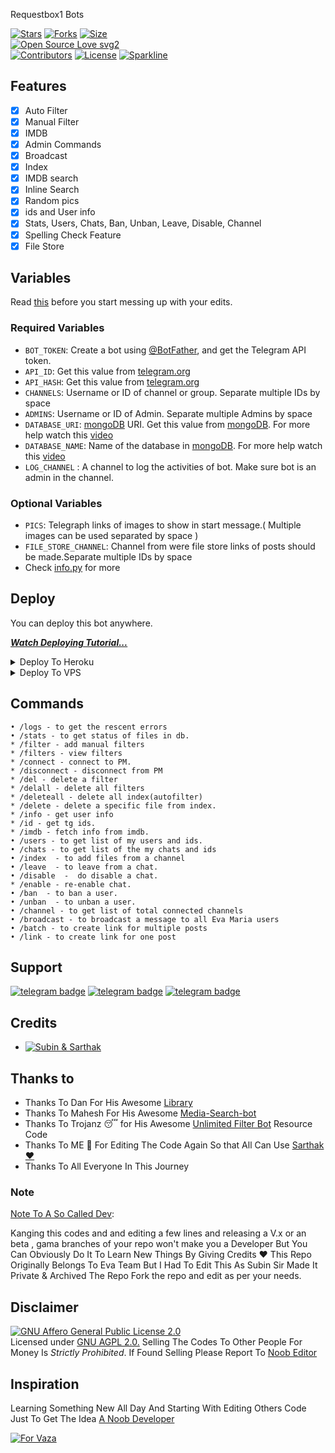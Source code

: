 <p align="centre"
  <b>Requestbox1 Bots</b>
</h1>


[![Stars](https://img.shields.io/github/stars/EvamariaTG/EvaMaria?style=flat-square&color=pink)](https://github.com/sarthakKale16/aadicode2)
[![Forks](https://img.shields.io/github/forks/EvamariaTG/EvaMaria?style=flat-square&color=red)](https://github.com/sarthakKale16/aadicode2/fork)
[![Size](https://img.shields.io/github/repo-size/EvamariaTG/EvaMaria?style=flat-square&color=yellow)](https://github.com/sarthakKale16/aadicode2/)   
[![Open Source Love svg2](https://badges.frapsoft.com/os/v2/open-source.svg?v=103)](https://github.com/sarthakkale16/aadicode2)   
[![Contributors](https://img.shields.io/github/contributors/sarthakkale16/aadicode2?style=flat-square&color=blue)](https://github.com/sarthakkale16/aadicode2/graphs/contributors)
[![License](https://img.shields.io/badge/License-AGPL-blue)](https://github.com/sarthakkale16/aadicode2/blob/main/LICENSE)
[![Sparkline](https://stars.medv.io/sarthakkale16/aadicode2.svg)](https://stars.medv.io/sarthakkale16/aadicode2)


## Features

- [x] Auto Filter
- [x] Manual Filter
- [x] IMDB
- [x] Admin Commands
- [x] Broadcast
- [x] Index
- [x] IMDB search
- [x] Inline Search
- [x] Random pics
- [x] ids and User info 
- [x] Stats, Users, Chats, Ban, Unban, Leave, Disable, Channel
- [x] Spelling Check Feature
- [x] File Store
## Variables

Read [this](https://telegram.dog/TeamEvamaria/12) before you start messing up with your edits.

### Required Variables
* `BOT_TOKEN`: Create a bot using [@BotFather](https://telegram.dog/BotFather), and get the Telegram API token.
* `API_ID`: Get this value from [telegram.org](https://my.telegram.org/apps)
* `API_HASH`: Get this value from [telegram.org](https://my.telegram.org/apps)
* `CHANNELS`: Username or ID of channel or group. Separate multiple IDs by space
* `ADMINS`: Username or ID of Admin. Separate multiple Admins by space
* `DATABASE_URI`: [mongoDB](https://www.mongodb.com) URI. Get this value from [mongoDB](https://www.mongodb.com). For more help watch this [video](https://youtu.be/1G1XwEOnxxo)
* `DATABASE_NAME`: Name of the database in [mongoDB](https://www.mongodb.com). For more help watch this [video](https://youtu.be/1G1XwEOnxxo)
* `LOG_CHANNEL` : A channel to log the activities of bot. Make sure bot is an admin in the channel.
### Optional Variables
* `PICS`: Telegraph links of images to show in start message.( Multiple images can be used separated by space )
* `FILE_STORE_CHANNEL`: Channel from were file store links of posts should be made.Separate multiple IDs by space
* Check [info.py](https://github.com/EvamariaTG/evamaria/blob/master/info.py) for more


## Deploy
You can deploy this bot anywhere.

<i>**[Watch Deploying Tutorial...](https://youtu.be/1G1XwEOnxxo)**</i>

<details><summary>Deploy To Heroku</summary>
<p>
<br>
<a href="https://telegram.dog/XTZ_HerokuBot?start=RXZhbWFyaWFURy9FdmFNYXJpYSBtYXN0ZXI">
  <img src="https://www.herokucdn.com/deploy/button.svg" alt="Deploy Via Bot">
</a>
</p>
</details>

<details><summary>Deploy To VPS</summary>
<p>
<pre>
git clone https://github.com/sarthakkale16/aadicode2
# Install Packages
pip3 install -U -r requirements.txt
Edit info.py with variables as given below then run bot
python3 bot.py
</pre>
</p>
</details>


## Commands
```
• /logs - to get the rescent errors
• /stats - to get status of files in db.
* /filter - add manual filters
* /filters - view filters
* /connect - connect to PM.
* /disconnect - disconnect from PM
* /del - delete a filter
* /delall - delete all filters
* /deleteall - delete all index(autofilter)
* /delete - delete a specific file from index.
* /info - get user info
* /id - get tg ids.
* /imdb - fetch info from imdb.
• /users - to get list of my users and ids.
• /chats - to get list of the my chats and ids 
• /index  - to add files from a channel
• /leave  - to leave from a chat.
• /disable  -  do disable a chat.
* /enable - re-enable chat.
• /ban  - to ban a user.
• /unban  - to unban a user.
• /channel - to get list of total connected channels
• /broadcast - to broadcast a message to all Eva Maria users
• /batch - to create link for multiple posts
• /link - to create link for one post
```
## Support
[![telegram badge](https://img.shields.io/badge/Telegram-RequestGroup-30302f?style=flat&logo=telegram)](https://telegram.dog/requestbox1official)
[![telegram badge](https://img.shields.io/badge/Requestbox1-Updates-30302f?style=flat&logo=telegram)](https://telegram.dog/helpsarthak_bot)
[![telegram badge](https://img.shields.io/badge/Telegram-Premium-30302f?style=flat&logo=telegram)](https://telegram.dog/rb1official)

## Credits 
* [![Subin & Sarthak](https://img.shields.io/static/v1?label=Requestbox1&message=devs&color=pink)](https://telegram.dog/sarthakkale16)


## Thanks to 
 - Thanks To Dan For His Awesome [Library](https://github.com/pyrogram/pyrogram)
 - Thanks To Mahesh For His Awesome [Media-Search-bot](https://github.com/Mahesh0253/Media-Search-bot)
 - Thanks To Trojanz 😴 for His Awesome [Unlimited Filter Bot](https://github.com/TroJanzHEX/Unlimited-Filter-Bot) Resource Code
 - Thanks To ME 🏹 For Editing The Code Again So that All Can Use [Sarthak ❤️](https://t.me/sarthakkale16)
 - Thanks To All Everyone In This Journey

### Note

[Note To A So Called Dev](https://telegram.dog/know_sarthak16): 

Kanging this codes and and editing a few lines and releasing a V.x  or an beta , gama branches of your repo won't make you a Developer But You Can Obviously Do It To Learn New Things By Giving Credits ❤️
This Repo Originally Belongs To Eva Team But I Had To Edit This As Subin Sir Made It Private & Archived The Repo
Fork the repo and edit as per your needs.

## Disclaimer
[![GNU Affero General Public License 2.0](https://www.gnu.org/graphics/agplv3-155x51.png)](https://www.gnu.org/licenses/agpl-3.0.en.html#header)    
Licensed under [GNU AGPL 2.0.](https://github.com/sarthakkale16/aadicode2/blob/master/LICENSE)
Selling The Codes To Other People For Money Is *Strictly Prohibited*.
If Found Selling Please Report To [Noob Editor](https://t.me/sarthakkale16)

## Inspiration
Learning Something New All Day And Starting With Editing Others Code Just To Get The Idea  [A Noob Developer](https://t.me/know_sarthak16)

[![For Vaza](https://telegra.ph/file/e743b0c8a04252774bac2.jpg)](https://telegra.ph/file/98342dc186fd7484cba91.mp4 "Oru Kootam Vazhakalk samarpikkunnu")
